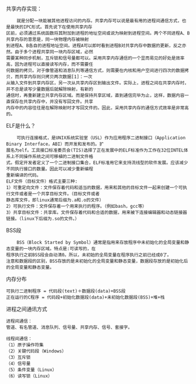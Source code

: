 

共享内存实现：

		就是分配一块能被其他进程访问的内存。共享内存可以说是最有用的进程间通信方式，也是最快的IPC形式。首先说下在使用共享内存
	区前，必须通过系统函数将其附加到进程的地址空间或说为映射到进程空间。两个不同进程A、B共享内存的意思是，同一块物理内存被映射
	到进程A、B各自的进程地址空间。进程A可以即时看到进程B对共享内存中数据的更新，反之亦然。由于多个进程共享同一块内存区域，必然
	需要某种同步机制，互斥锁和信号量都可以。采用共享内存通信的一个显而易见的好处是效率高，因为进程可以直接读写内存，而不需要任
	何数据的拷贝。对于像管道和消息队列等通信方式，则需要在内核和用户空间进行四次的数据拷贝，而共享内存则只拷贝两次数据[1]：一次
	从输入文件到共享内存区，另一次从共享内存区到输出文件。实际上，进程之间在共享内存时，并不总是读写少量数据后就解除映射，有新的
	通信时，再重新建立共享内存区域。而是保持共享区域，直到通信完毕为止，这样，数据内容一直保存在共享内存中，并没有写回文件。共享
	内存中的内容往往是在解除映射时才写回文件的。因此，采用共享内存的通信方式效率是非常高的。

ELF是什么？

		可执行连接格式，是UNIX系统实验室（USL）作为应用程序二进制接口（Application Binary Interface，ABI）而开发和发布的。扩
	展名为elf。工具接口标准委员会(TIS)选择了正在发展中的ELF标准作为工作在32位INTEL体系上不同操作系统之间可移植的二进制文件格
	式。假定开发者定义了一个二进制接口集合，ELF标准用它来支持流线型的软件发展。应该减少不同执行接口的数量。因此可以减少重新编程
	重新编译的代码。
	ELF文件（目标文件）格式主要三种:
	1）可重定向文件：文件保存着代码和适当的数据，用来和其他的目标文件一起来创建一个可执行文件或者是一个共享目标文件。（目标文件或者
	静态库文件，即linux通常后缀为.a和.o的文件）
	2）可执行文件：文件保存着一个用来执行的程序。（例如bash，gcc等）
	3）共享目标文件：共享库。文件保存着代码和合适的数据，用来被下连接编辑器和动态链接器链接。（linux下后缀为.so的文件。）
	
BSS段

		BSS（Block Started by Symbol）通常是指用来存放程序中未初始化的全局变量和静态变量的一块内存区域。特点是:可读写的，在
	程序执行之前BSS段会自动清0。所以，未初始的全局变量在程序执行之前已经成0了。
	注意和数据段的区别，BSS存放的是未初始化的全局变量和静态变量，数据段存放的是初始化后的全局变量和静态变量。
	
内存分布

	可执行二进制程序 = 代码段(text)＋数据段(data)+BSS段
	正在运行的C程序 = 代码段+初始化数据段(data)+未初始化数据段(BSS)+堆+栈
	
	
进程之间通讯方式

	进程间通信：
	管道、有名管道、消息队列、信号量、共享内存、信号、套接字。
	
	线程间通信：
	（1）原子操作符集
	（2）关键代码段（Windows）
	（3）互斥锁
	（4）信号量
	（5）条件变量（Linux）
	（6）读写锁（Linux）
	
